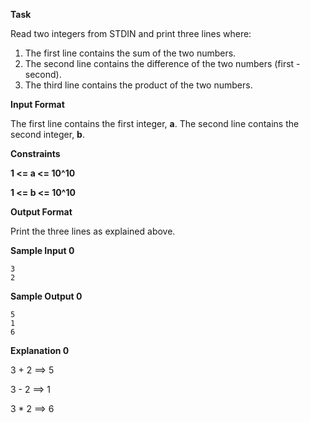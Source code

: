 **Task**

Read two integers from STDIN and print three lines where:

1. The first line contains the sum of the two numbers.
2. The second line contains the difference of the two numbers (first - second).
3. The third line contains the product of the two numbers.

**Input Format**

The first line contains the first integer, **a**. The second line contains the second integer, **b**.

**Constraints**

**1 <= a <= 10^10**

**1 <= b <= 10^10**

**Output Format**

Print the three lines as explained above.

**Sample Input 0**

```
3
2
```

**Sample Output 0**

```
5
1
6
```

**Explanation 0**

3 + 2 ==> 5

3 - 2 ==> 1

3 * 2 ==> 6
